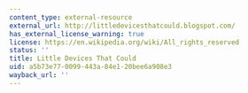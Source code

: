 ```yaml
---
content_type: external-resource
external_url: http://littledevicesthatcould.blogspot.com/
has_external_license_warning: true
license: https://en.wikipedia.org/wiki/All_rights_reserved
status: ''
title: Little Devices That Could
uid: a5b73e77-0099-443a-84e1-20bee6a908e3
wayback_url: ''
---
```

